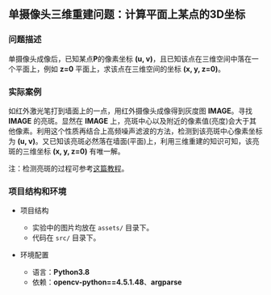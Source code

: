 ## 单摄像头三维重建问题：计算平面上某点的3D坐标

### 问题描述

单摄像头成像后，已知某点**P**的像素坐标 **(u, v)**，且已知该点在三维空间中落在一个平面上，例如 **z=0** 平面上，求该点在三维空间的坐标 **(x, y, z=0)**。

### 实际案例

如红外激光笔打到墙面上的一点，用红外摄像头成像得到灰度图 **IMAGE**。寻找 **IMAGE** 的亮斑。显然在 **IMAGE** 上，亮斑中心以及附近的像素值(亮度)会大于其他像素。利用这个性质再结合上高频噪声滤波的方法，检测到该亮斑中心像素坐标为 **(u, v)**。又已知该亮斑必然落在墙面(平面)上，利用三维重建的知识可知，该亮斑的三维坐标 **(x, y, z=0)** 有唯一解。

注：检测亮斑的过程可参考[这篇教程](https://www.pyimagesearch.com/2016/10/31/detecting-multiple-bright-spots-in-an-image-with-python-and-opencv/)。

### 项目结构和环境

- 项目结构
  - 实验中的图片均放在 `assets/` 目录下。
  - 代码在 `src/` 目录下。

- 环境配置
  - 语言：**Python3.8**
  - 依赖：**opencv-python==4.5.1.48**、**argparse**
